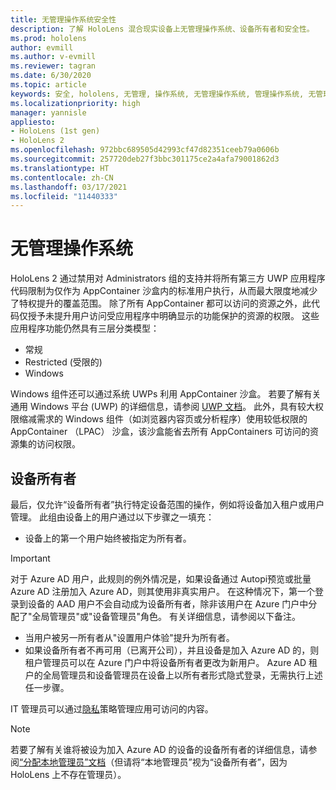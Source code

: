 ```yaml
---
title: 无管理操作系统安全性
description: 了解 HoloLens 混合现实设备上无管理操作系统、设备所有者和安全性。
ms.prod: hololens
author: evmill
ms.author: v-evmill
ms.reviewer: tagran
ms.date: 6/30/2020
ms.topic: article
keywords: 安全, hololens, 无管理, 操作系统, 无管理操作系统, 管理操作系统, 无管理操作系统, hololens 2, hololens 2 安全,
ms.localizationpriority: high
manager: yannisle
appliesto:
- HoloLens (1st gen)
- HoloLens 2
ms.openlocfilehash: 972bbc689505d42993cf47d82351ceeb79a0606b
ms.sourcegitcommit: 257720deb27f3bbc301175ce2a4afa79001862d3
ms.translationtype: HT
ms.contentlocale: zh-CN
ms.lasthandoff: 03/17/2021
ms.locfileid: "11440333"
---
```

# <a name="admin-less-operating-system"></a>无管理操作系统

HoloLens 2 通过禁用对 Administrators 组的支持并将所有第三方 UWP 应用程序代码限制为仅作为 AppContainer 沙盒内的标准用户执行，从而最大限度地减少了特权提升的覆盖范围。 除了所有 AppContainer 都可以访问的资源之外，此代码仅授予未提升用户访问受应用程序中明确显示的功能保护的资源的权限。
这些应用程序功能仍然具有三层分类模型：
  * 常规
  * Restricted (受限的)
  * Windows

Windows 组件还可以通过系统 UWPs 利用 AppContainer 沙盒。 若要了解有关通用 Windows 平台 (UWP) 的详细信息，请参阅 [UWP 文档](https://docs.microsoft.com/windows/uwp/)。 此外，具有较大权限缩减需求的 Windows 组件（如浏览器内容页或分析程序）使用较低权限的 AppContainer （LPAC） 沙盒，该沙盒能省去所有 AppContainers 可访问的资源集的访问权限。

## <a name="device-owner"></a>设备所有者

最后，仅允许“设备所有者”执行特定设备范围的操作，例如将设备加入租户或用户管理。 此组由设备上的用户通过以下步骤之一填充：
  * 设备上的第一个用户始终被指定为所有者。 
> [!IMPORTANT]
>对于 Azure AD 用户，此规则的例外情况是，如果设备通过 Autopi预览或批量 Azure AD 注册加入 Azure AD，则其使用非真实用户。 在这种情况下，第一个登录到设备的 AAD 用户不会自动成为设备所有者，除非该用户在 Azure 门户中分配了"全局管理员"或"设备管理员"角色。 有关详细信息，请参阅以下备注。  

  * 当用户被另一所有者从"设置用户体验"提升为所有者。
  * 如果设备所有者不再可用（已离开公司），并且设备是加入 Azure AD 的，则租户管理员可以在 Azure 门户中将设备所有者更改为新用户。 Azure AD 租户的全局管理员和设备管理员在设备上以所有者形式隐式登录，无需执行上述任一步骤。  

 IT 管理员可以通过[隐私](https://docs.microsoft.com/windows/client-management/mdm/policy-csp-privacy)策略管理应用可访问的内容。 

> [!NOTE]
> 若要了解有关谁将被设为加入 Azure AD 的设备的设备所有者的详细信息，请参阅[“分配本地管理员”文档](https://docs.microsoft.com/azure/active-directory/devices/assign-local-admin)（但请将“本地管理员”视为“设备所有者”，因为 HoloLens 上不存在管理员）。